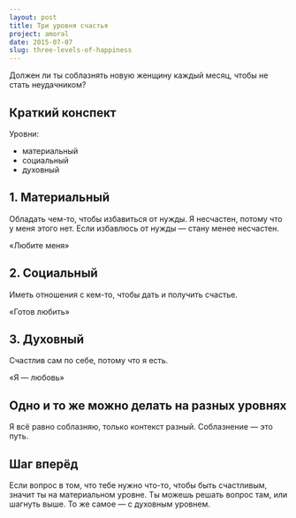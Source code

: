 ```yaml
---
layout: post
title: Три уровня счастья
project: amoral
date: 2015-07-07
slug: three-levels-of-happiness
---
```


Должен ли ты соблазнять новую женщину каждый месяц, чтобы не стать неудачником?


## Краткий конспект

Уровни:

- материальный
- социальный
- духовный

## 1. Материальный

Обладать чем-то, чтобы избавиться от нужды. Я несчастен, потому что у меня этого нет. Если избавлюсь от нужды — стану менее несчастен.

«Любите меня»

## 2. Социальный

Иметь отношения с кем-то, чтобы дать и получить счастье.

«Готов любить»

## 3. Духовный

Счастлив сам по себе, потому что я есть.

«Я — любовь»

## Одно и то же можно делать на разных уровнях

Я всё равно соблазняю, только контекст разный. Соблазнение — это путь.

## Шаг вперёд

Если вопрос в том, что тебе нужно что-то, чтобы быть счастливым, значит ты на материальном уровне. Ты можешь решать вопрос там, или шагнуть выше. То же самое — с духовным уровнем.
